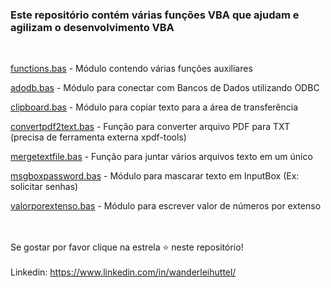 ### Este repositório contém várias funções VBA que ajudam e agilizam o desenvolvimento VBA
<br/>

[functions.bas](/functions.bas) - Módulo contendo várias funções auxiliares

[adodb.bas](/adodb.bas) - Módulo para conectar com Bancos de Dados utilizando ODBC

[clipboard.bas](/clipboard.bas) - Módulo para copiar texto para a área de transferência

[convertpdf2text.bas](/convertpdf2text.bas) - Função para converter arquivo PDF para TXT (precisa de ferramenta externa xpdf-tools)

[mergetextfile.bas](/mergetextfile.bas) - Função para juntar vários arquivos texto em um único

[msgboxpassword.bas](/msgboxpassword.bas) - Módulo para mascarar texto em InputBox (Ex: solicitar senhas)

[valorporextenso.bas](/valorporextenso.bas) - Módulo para escrever valor de números por extenso



<br/><br/>
Se gostar por favor clique na estrela :star: neste repositório!
<br/><br/>
Linkedin: https://www.linkedin.com/in/wanderleihuttel/
